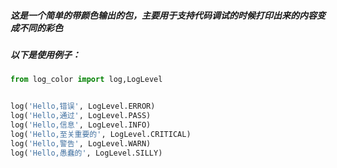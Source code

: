 ##### 这是一个简单的带颜色输出的包，主要用于支持代码调试的时候打印出来的内容变成不同的彩色

##### 以下是使用例子：


```python
from log_color import log,LogLevel


log('Hello,错误', LogLevel.ERROR)
log('Hello,通过', LogLevel.PASS)
log('Hello,信息', LogLevel.INFO)
log('Hello,至关重要的', LogLevel.CRITICAL)
log('Hello,警告', LogLevel.WARN)
log('Hello,愚蠢的', LogLevel.SILLY)
```
